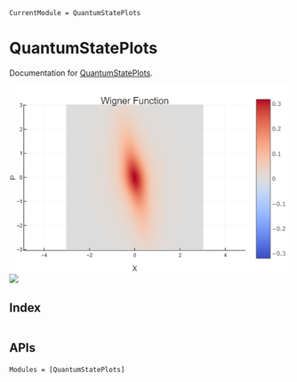 ```@meta
CurrentModule = QuantumStatePlots
```

# QuantumStatePlots

Documentation for [QuantumStatePlots](https://github.com/foldfelis-QO/QuantumStatePlots.jl).

![](assets/heatmap.png)
![](assets/all.png)

## Index
```@index
```

## APIs
```@autodocs
Modules = [QuantumStatePlots]
```
